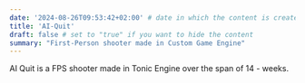 ```yaml
---
date: '2024-08-26T09:53:42+02:00' # date in which the content is created - defaults to "today"
title: 'AI-Quit'
draft: false # set to "true" if you want to hide the content 
summary: "First-Person shooter made in Custom Game Engine"
---
```


AI Quit is a FPS shooter made in Tonic Engine over the span of 14 - weeks.

